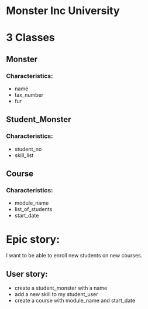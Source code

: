 # Monster Inc University

# 3 Classes

## Monster
### Characteristics:
- name
- tax_number
- fur

## Student_Monster
### Characteristics:
- student_no
- skill_list


## Course
### Characteristics:
- module_name
- list_of_students
- start_date

# Epic story:
I want to be able to enroll new students on new courses. 

## User story:
- create a student_monster with a name
- add a new skill to my student_user
- create a course with module_name and start_date

